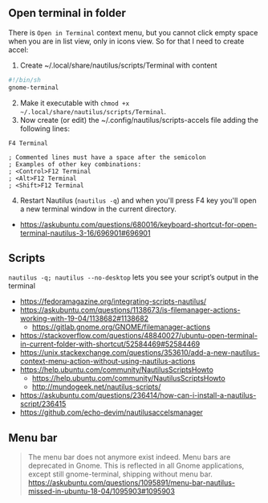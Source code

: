## Open terminal in folder

There is `Open in Terminal` context menu, but you cannot click empty space when you are in list view, only in icons view. So for that I need to create accel:

1. Create ~/.local/share/nautilus/scripts/Terminal with content

```bash
#!/bin/sh
gnome-terminal
```

2. Make it executable with `chmod +x ~/.local/share/nautilus/scripts/Terminal`.
3. Now create (or edit) the ~/.config/nautilus/scripts-accels file adding the following lines:

```
F4 Terminal

; Commented lines must have a space after the semicolon
; Examples of other key combinations:
; <Control>F12 Terminal
; <Alt>F12 Terminal
; <Shift>F12 Terminal
```

4. Restart Nautilus (`nautilus -q`) and when you'll press F4 key you'll open a new terminal window in the current directory.

- https://askubuntu.com/questions/680016/keyboard-shortcut-for-open-terminal-nautilus-3-16/696901#696901

## Scripts

`nautilus -q; nautilus --no-desktop` lets you see your script’s output in the terminal

- https://fedoramagazine.org/integrating-scripts-nautilus/
- https://askubuntu.com/questions/1138673/is-filemanager-actions-working-with-19-04/1138682#1138682
  - https://gitlab.gnome.org/GNOME/filemanager-actions
- https://stackoverflow.com/questions/48840027/ubuntu-open-terminal-in-current-folder-with-shortcut/52584469#52584469
- https://unix.stackexchange.com/questions/353610/add-a-new-nautilus-context-menu-action-without-using-nautilus-actions
- https://help.ubuntu.com/community/NautilusScriptsHowto
  - https://help.ubuntu.com/community/NautilusScriptsHowto
  - http://mundogeek.net/nautilus-scripts/
- https://askubuntu.com/questions/236414/how-can-i-install-a-nautilus-script/236415
- https://github.com/echo-devim/nautilusaccelsmanager

## Menu bar

> The menu bar does not anymore exist indeed. Menu bars are deprecated in Gnome. This is reflected in all Gnome applications, except still gnome-terminal, shipping without menu bar. https://askubuntu.com/questions/1095891/menu-bar-nautilus-missed-in-ubuntu-18-04/1095903#1095903
